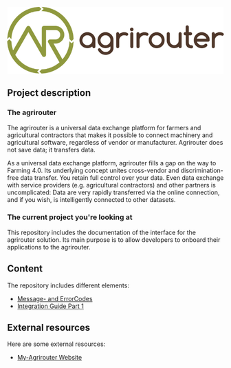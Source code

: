 
![GitHub Logo](./img/agrirouter-logo.svg)

## Project description

### The agrirouter

The agrirouter is a universal data exchange platform for farmers and agricultural contractors that makes it possible to connect machinery and agricultural software, regardless of vendor or manufacturer. Agrirouter does not save data; it transfers data.

As a universal data exchange platform, agrirouter fills a gap on the way to Farming 4.0. Its underlying concept unites cross-vendor and discrimination-free data transfer. You retain full control over your data. Even data exchange with service providers (e.g. agricultural contractors) and other partners is uncomplicated: Data are very rapidly transferred via the online connection, and if you wish, is intelligently connected to other datasets.

### The current project you're looking at

This repository includes the documentation of the interface for the agrirouter solution.
Its main purpose is to allow developers to onboard their applications to the agrirouter.

## Content
The repository includes different elements:
* [Message- and ErrorCodes](./message-codes.md)
* [Integration Guide Part 1](./integration-guide-part-1.pdf)


## External resources

Here are some external resources:

 *  [My-Agrirouter Website](https://www.my-agrirouter.com)
